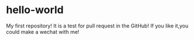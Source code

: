 # hello-world
My first repository!
It is a test for pull request in the GitHub!
If you like it,you could make a wechat with me!

